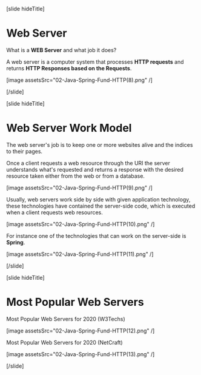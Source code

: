 [slide hideTitle]

# Web Server

What is a **WEB Server** and what job it does?

A web server is a computer system that processes **HTTP requests** and returns **HTTP Responses based on the Requests**.

[image assetsSrc="02-Java-Spring-Fund-HTTP(8).png" /]

[/slide]

[slide hideTitle]

# Web Server Work Model

The web server's job is to keep one or more websites alive and the indices to their pages.

Once a client requests a web resource through the URI the server understands what's requested and returns a response with the desired resource taken either from the web or from a database.

[image assetsSrc="02-Java-Spring-Fund-HTTP(9).png" /]

Usually, web servers work side by side with given application technology, these technologies have contained the server-side code, which is executed when a client requests web resources.

[image assetsSrc="02-Java-Spring-Fund-HTTP(10).png" /]

For instance one of the technologies that can work on the server-side is **Spring**.

[image assetsSrc="02-Java-Spring-Fund-HTTP(11).png" /]

[/slide]

[slide hideTitle]

# Most Popular Web Servers

Most Popular Web Servers for 2020 (W3Techs) 

[image assetsSrc="02-Java-Spring-Fund-HTTP(12).png" /]

Most Popular Web Servers for 2020 (NetCraft) 

[image assetsSrc="02-Java-Spring-Fund-HTTP(13).png" /]

[/slide]